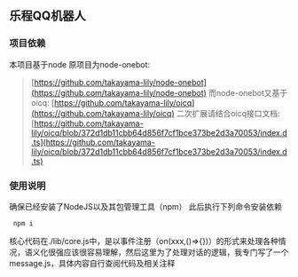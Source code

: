 ## 乐程QQ机器人

### 项目依赖
本项目基于node
原项目为node-onebot:
>[https://github.com/takayama-lily/node-onebot](https://github.com/takayama-lily/node-onebot)
而node-onebot又基于oicq:
> [https://github.com/takayama-lily/oicq](https://github.com/takayama-lily/oicq)
二次扩展请结合oicq接口文档:
> [https://github.com/takayama-lily/oicq/blob/372d1db11cbb64d856f7cf1bce373be2d3a70053/index.d.ts](https://github.com/takayama-lily/oicq/blob/372d1db11cbb64d856f7cf1bce373be2d3a70053/index.d.ts)

### 使用说明
确保已经安装了NodeJS以及其包管理工具（npm）
此后执行下列命令安装依赖

```node
 npm i  
```

核心代码在./lib/core.js中，是以事件注册（on(xxx,()=>{})）的形式来处理各种情况，语义化很强应该很容易理解，然后这里为了处理对话的逻辑，我专门写了一个message.js，具体内容自行查阅代码及相关注释